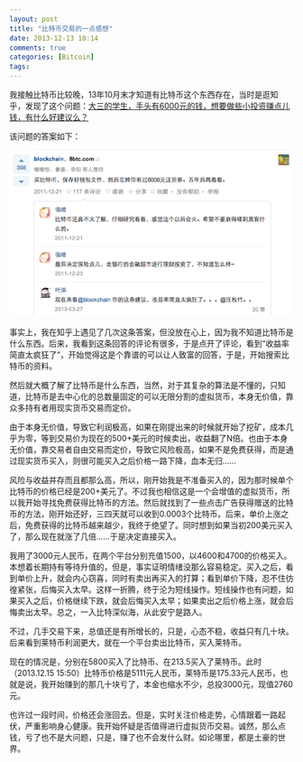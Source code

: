 ```yaml
---
layout: post
title: "比特币交易的一点感想"
date: 2013-12-13 10:14
comments: true
categories: [Bitcoin]
tags: 
---
```


我接触比特币比较晚，13年10月末才知道有比特币这个东西存在，当时是逛知乎，发现了这个问题：[大三的学生，手头有6000元的钱，想要做些小投资赚点儿钱，有什么好建议么？](http://www.zhihu.com/question/19982269/answer/13554085)

该问题的答案如下：

![关于小投资的回答](/images/2013/12/bitcoin_trading_answer.png)

<!--more-->

事实上，我在知乎上遇见了几次这条答案，但没放在心上，因为我不知道比特币是什么东西。后来，我看到这条回答的评论有很多，于是点开了评论，看到“收益率简直太疯狂了”，开始觉得这是个靠谱的可以让人致富的回答，于是，开始搜索比特币的资料。

然后就大概了解了比特币是什么东西，当然，对于其复杂的算法是不懂的，只知道，比特币是去中心化的总数量固定的可以无限分割的虚拟货币，本身无价值，靠众多持有者用现实货币交易而定价。

由于本身无价值，导致它利润极高，如果在刚提出来的时候就开始了挖矿，成本几乎为零，等到交易价为现在的500+美元的时候卖出，收益翻了N倍。也由于本身无价值，靠交易者自由交易而定价，导致它风险极高，如果不是免费获得，而是通过现实货币买入，则很可能买入之后价格一路下降，血本无归……

风险与收益并存而且都那么高，所以，刚开始我是不准备买入的，因为那时候单个比特币的价格已经是200+美元了。不过我也相信这是一个会增值的虚拟货币，所以我开始寻找免费获得比特币的方法。然后就找到了一些点击广告获得赠送的比特币的方法，刚开始还好，三四天就可以收到0.0003个比特币。后来，单价上涨之后，免费获得的比特币越来越少，我终于绝望了。同时想到如果当初200美元买入了，那么现在就涨了几倍……于是决定直接买入。

我用了3000元人民币，在两个平台分别充值1500，以4600和4700的价格买入。本想着长期持有等待升值的，但是，事实证明情绪没那么容易稳定。买入之后，看到单价上升，就会内心窃喜，同时有卖出再买入的打算；看到单价下降，忍不住彷徨紧张，后悔买入太早。这样一折腾，终于沦为短线操作。短线操作也有问题，如果买入之后，价格继续下跌，就会后悔买入太早；如果卖出之后价格上涨，就会后悔卖出太早。总之，一入比特深似海，从此安宁是路人。

不过，几手交易下来，总值还是有所增长的，只是，心态不稳，收益只有几十块。后来看到莱特币利润更大，就在一个平台卖出比特币，买入莱特币。

现在的情况是，分别在5800买入了比特币、在213.5买入了莱特币。此时（2013.12.15 15:50）比特币价格是5111元人民币，莱特币是175.33元人民币，也就是说，我开始赚到的那几十块亏了，本金也缩水不少，总投3000元，现值2760元。

也许过一段时间，价格还会涨回去。但是，实时关注价格走势，心情跟着一路起伏，严重影响身心健康。我开始怀疑是否值得进行虚拟货币交易。诚然，那么点钱，亏了也不是大问题，只是，赚了也不会发什么财。如论哪里，都是土豪的世界。
